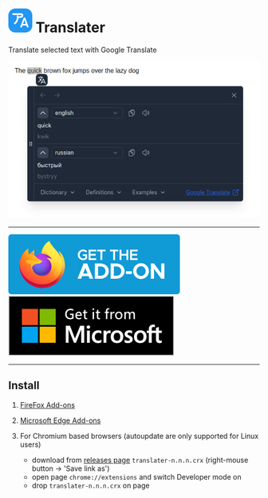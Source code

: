 # ![translater icon](src/icons/48.png) Translater

Translate selected text with Google Translate

![translater screenshot](docs/screen.png)

***

[![FireFox Add-ons](docs/get-the-addon-fx-apr-2020.svg)](https://addons.mozilla.org/firefox/addon/translater-gt)
[![Microsoft Edge Add-ons](docs/Get_it_from_Microsoft_Badge.svg)](https://microsoftedge.microsoft.com/addons/detail/ohcoejhlajaopflplmckddjcfecgleij)

***

## Install

1. [FireFox Add-ons](https://addons.mozilla.org/firefox/addon/translater-gt)
2. [Microsoft Edge Add-ons](https://microsoftedge.microsoft.com/addons/detail/ohcoejhlajaopflplmckddjcfecgleij)
3. For Chromium based browsers (autoupdate are only supported for Linux users)

   * download from [releases page](https://github.com/chergav/translater/releases) `translater-n.n.n.crx` (right-mouse button -> 'Save link as')
   * open page `chrome://extensions` and switch Developer mode on
   * drop `translater-n.n.n.crx` on page
